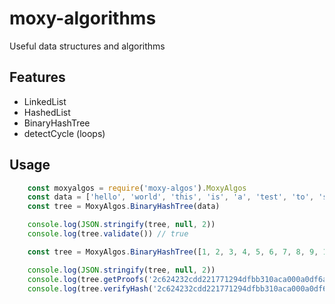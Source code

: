 # moxy-algorithms
Useful data structures and algorithms

## Features
* LinkedList
* HashedList
* BinaryHashTree
* detectCycle (loops)

## Usage
```typescript
    const moxyalgos = require('moxy-algos').MoxyAlgos
    const data = ['hello', 'world', 'this', 'is', 'a', 'test', 'to', 'see', 'if', 'our', 'binary', 'hash', 'tree', 'works', 'as', 'expected']
    const tree = MoxyAlgos.BinaryHashTree(data)

    console.log(JSON.stringify(tree, null, 2))
    console.log(tree.validate()) // true

    const tree = MoxyAlgos.BinaryHashTree([1, 2, 3, 4, 5, 6, 7, 8, 9, 10, 11, 12, 13, 14, 15, 16])

    console.log(JSON.stringify(tree, null, 2))
    console.log(tree.getProofs('2c624232cdd221771294dfbb310aca000a0df6ac8b66b696d90ef06fdefb64a3')) // Gives you the necessary node hashes to prove a transaction is valid
    console.log(tree.verifyHash('2c624232cdd221771294dfbb310aca000a0df6ac8b66b696d90ef06fdefb64a3')) // Verifies hash is valid
```